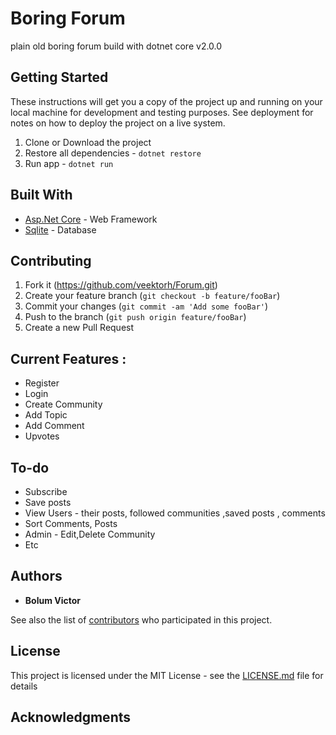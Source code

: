 # Boring Forum

plain old boring forum build with dotnet core v2.0.0

## Getting Started

These instructions will get you a copy of the project up and running on your local machine for development and testing purposes. See deployment for notes on how to deploy the project on a live system.

1. Clone or Download the project
2. Restore all dependencies - `dotnet restore`
3. Run app - `dotnet run`


## Built With

* [Asp.Net Core](https://docs.microsoft.com/en-us/aspnet/core/) - Web Framework
* [Sqlite](https://www.sqlite.org) - Database


## Contributing

1. Fork it (<https://github.com/veektorh/Forum.git>)
2. Create your feature branch (`git checkout -b feature/fooBar`)
3. Commit your changes (`git commit -am 'Add some fooBar'`)
4. Push to the branch (`git push origin feature/fooBar`)
5. Create a new Pull Request

## Current Features :

* Register
* Login
* Create Community
* Add Topic
* Add Comment
* Upvotes


## To-do


* Subscribe
* Save posts
* View Users - their posts, followed communities ,saved posts , comments
* Sort Comments, Posts
* Admin - Edit,Delete Community
* Etc


## Authors

* **Bolum Victor**

See also the list of [contributors](https://github.com/veektorh/Forum/graphs/contributors) who participated in this project.

## License

This project is licensed under the MIT License - see the [LICENSE.md](LICENSE.md) file for details

## Acknowledgments

